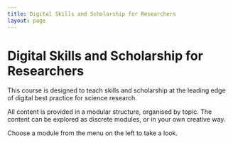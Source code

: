 ```yaml
---
title: Digital Skills and Scholarship for Researchers
layout: page
---
```


# Digital Skills and Scholarship for Researchers

This course is designed to teach skills and scholarship at the leading edge of digital best practice for science research.

  All content is provided in a modular structure, organised by topic. The content can be explored as discrete modules, or in your own creative way.

  Choose a module from the menu on the left to take a look.